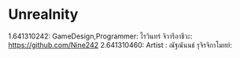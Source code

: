 # Unrealnity
1.641310242: GameDesign,Programmer: ไรวินทร์ จิวารีอาชีวะ: https://github.com/Nine242
2.641310460: Artist : ณัฐณันนธ์ รุจิรจิกาโมทย์:
